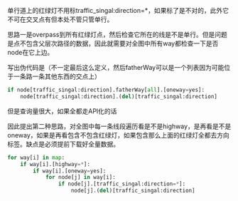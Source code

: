 单行道上的红绿灯不用标traffic_singal:direction=*，如果标了是不对的，此外它不可在交叉点有但本处不管只管单行。

思路一是overpass到所有红绿灯点，然后检查它所在的线是不是单行。但是问题是点不包含父层次路径的数据，因此就需要对全图中所有way都检查一下是否node在它上边。

写出伪代码是（不一定最后这么定义，然后fatherWay可以是一个列表因为可能位于一条路一条其他东西的交点上）

```python
if node[traffic_singal:direction].fatherWay[all].[oneway=yes]:
    node[traffic_singal:direction].(del)[traffic_singal:direction]
```

但是查询量很大，如果全都走API化的话

因此提出第二种思路，对全图中每一条线段遍历看是不是highway，是再看是不是oneway，如果是再看包含不包含红绿灯，如果包含那么上面的红绿灯全都去方向标签。缺点是必须提前下载好全量数据。

```python
for way[i] in map:
    if way[i].[highway=*]:
        if way[i].[oneway=yes]:
            for node[j] in way[i]:
                if node[j].[traffic_singal:direction=*]:
                    node[j].(del)[traffic_singal:direction]
```
